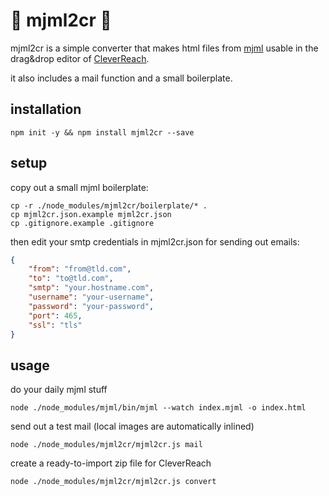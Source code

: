 # 🌈 mjml2cr 🌈

mjml2cr is a simple converter that makes html files from [mjml](https://mjml.io) usable in the drag&drop editor of [CleverReach](https://www.cleverreach.com/en/).

it also includes a mail function and a small boilerplate.

## installation

```
npm init -y && npm install mjml2cr --save
```

## setup

copy out a small mjml boilerplate:
```
cp -r ./node_modules/mjml2cr/boilerplate/* .
cp mjml2cr.json.example mjml2cr.json
cp .gitignore.example .gitignore
```

then edit your smtp credentials in mjml2cr.json for sending out emails:
```json
{
    "from": "from@tld.com",
    "to": "to@tld.com",
    "smtp": "your.hostname.com",
    "username": "your-username",
    "password": "your-password",
    "port": 465,
    "ssl": "tls"
}
```



## usage

do your daily mjml stuff
```
node ./node_modules/mjml/bin/mjml --watch index.mjml -o index.html
```

send out a test mail (local images are automatically inlined)
```
node ./node_modules/mjml2cr/mjml2cr.js mail
```

create a ready-to-import zip file for CleverReach
```
node ./node_modules/mjml2cr/mjml2cr.js convert
```